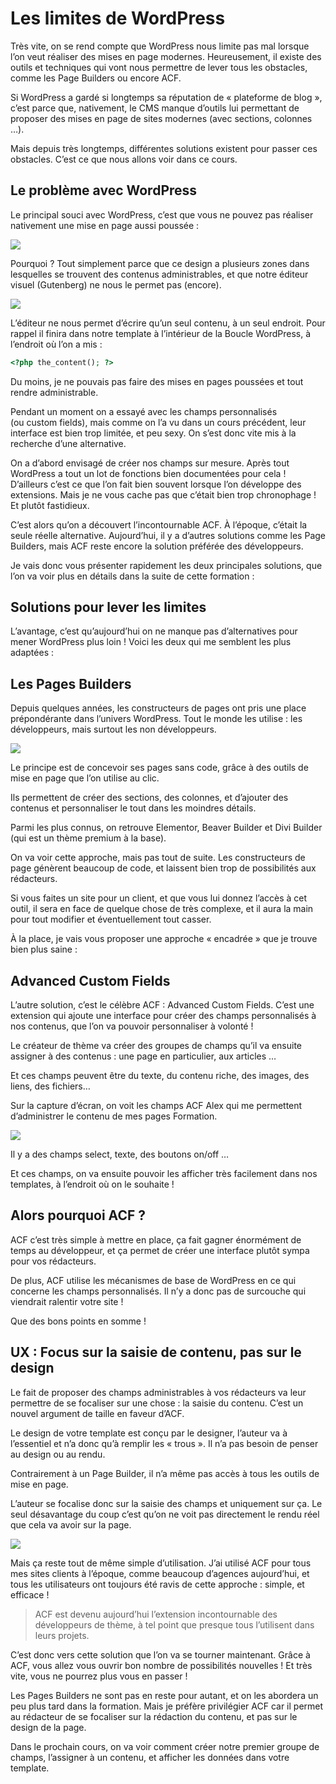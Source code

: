# Les limites de WordPress

Très vite, on se rend compte que WordPress nous limite pas mal lorsque l’on veut réaliser des mises en page modernes. Heureusement, il existe des outils et techniques qui vont nous permettre de lever tous les obstacles, comme les Page Builders ou encore ACF.

Si WordPress a gardé si longtemps sa réputation de « plateforme de blog », c’est parce que, nativement, le CMS manque d’outils lui permettant de proposer des mises en page de sites modernes (avec sections, colonnes …).

Mais depuis très longtemps, différentes solutions existent pour passer ces obstacles. C’est ce que nous allons voir dans ce cours.

## Le problème avec WordPress

Le principal souci avec WordPress, c’est que vous ne pouvez pas réaliser nativement une mise en page aussi poussée :

![](https://capitainewp.io/wp-content/uploads/2019/02/black-rhino-1600x1204.jpg.webp)

Pourquoi ? Tout simplement parce que ce design a plusieurs zones dans lesquelles se trouvent des contenus administrables, et que notre éditeur visuel (Gutenberg) ne nous le permet pas (encore).

![](https://capitainewp.io/wp-content/uploads/2018/04/article-gutenberg-1600x1076.jpg)

L’éditeur ne nous permet d’écrire qu’un seul contenu, à un seul endroit. Pour rappel il finira dans notre template à l’intérieur de la Boucle WordPress, à l’endroit où l’on a mis :

```php
<?php the_content(); ?>
```

Du moins, je ne pouvais pas faire des mises en pages poussées et tout rendre administrable.

Pendant un moment on a essayé avec les champs personnalisés (ou custom fields), mais comme on l’a vu dans un cours précédent, leur interface est bien trop limitée, et peu sexy. On s’est donc vite mis à la recherche d’une alternative.

On a d’abord envisagé de créer nos champs sur mesure. Après tout WordPress a tout un lot de fonctions bien documentées pour cela ! D’ailleurs c’est ce que l’on fait bien souvent lorsque l’on développe des extensions. Mais je ne vous cache pas que c’était bien trop chronophage ! Et plutôt fastidieux.

C’est alors qu’on a découvert l’incontournable ACF. À l’époque, c’était la seule réelle alternative. Aujourd’hui, il y a d’autres solutions comme les Page Builders, mais ACF reste encore la solution préférée des développeurs.

Je vais donc vous présenter rapidement les deux principales solutions, que l’on va voir plus en détails dans la suite de cette formation :

## Solutions pour lever les limites

L’avantage, c’est qu’aujourd’hui on ne manque pas d’alternatives pour mener WordPress plus loin ! Voici les deux qui me semblent les plus adaptées :

## Les Pages Builders

Depuis quelques années, les constructeurs de pages ont pris une place prépondérante dans l’univers WordPress. Tout le monde les utilise : les développeurs, mais surtout les non développeurs.

![](https://capitainewp.io/wp-content/uploads/2019/02/elementor-1600x893.jpg.webp)

Le principe est de concevoir ses pages sans code, grâce à des outils de mise en page que l’on utilise au clic.

Ils permettent de créer des sections, des colonnes, et d’ajouter des contenus et personnaliser le tout dans les moindres détails.

Parmi les plus connus, on retrouve Elementor, Beaver Builder et Divi Builder (qui est un thème premium à la base).

On va voir cette approche, mais pas tout de suite. Les constructeurs de page génèrent beaucoup de code, et laissent bien trop de possibilités aux rédacteurs.

Si vous faites un site pour un client, et que vous lui donnez l’accès à cet outil, il sera en face de quelque chose de très complexe, et il aura la main pour tout modifier et éventuellement tout casser.

À la place, je vais vous proposer une approche « encadrée » que je trouve bien plus saine :

## Advanced Custom Fields

L’autre solution, c’est le célèbre ACF : Advanced Custom Fields. C’est une extension qui ajoute une interface pour créer des champs personnalisés à nos contenus, que l’on va pouvoir personnaliser à volonté !

Le créateur de thème va créer des groupes de champs qu’il va ensuite assigner à des contenus : une page en particulier, aux articles …

Et ces champs peuvent être du texte, du contenu riche, des images, des liens, des fichiers…

Sur la capture d’écran, on voit les champs ACF Alex qui me permettent d’administrer le contenu de mes pages Formation.

![](https://capitainewp.io/wp-content/uploads/2019/02/champs-acf-1600x551.jpg.webp)

Il y a des champs select, texte, des boutons on/off …

Et ces champs, on va ensuite pouvoir les afficher très facilement dans nos templates, à l’endroit où on le souhaite !

## Alors pourquoi ACF ?

ACF c’est très simple à mettre en place, ça fait gagner énormément de temps au développeur, et ça permet de créer une interface plutôt sympa pour vos rédacteurs.

De plus, ACF utilise les mécanismes de base de WordPress en ce qui concerne les champs personnalisés. Il n’y a donc pas de surcouche qui viendrait ralentir votre site !

Que des bons points en somme !

## UX : Focus sur la saisie de contenu, pas sur le design

Le fait de proposer des champs administrables à vos rédacteurs va leur permettre de se focaliser sur une chose : la saisie du contenu. C’est un nouvel argument de taille en faveur d’ACF.

Le design de votre template est conçu par le designer, l’auteur va à l’essentiel et n’a donc qu’à remplir les « trous ». Il n’a pas besoin de penser au design ou au rendu.

Contrairement à un Page Builder, il n’a même pas accès à tous les outils de mise en page.

L’auteur se focalise donc sur la saisie des champs et uniquement sur ça. Le seul désavantage du coup c’est qu’on ne voit pas directement le rendu réel que cela va avoir sur la page.

![](https://capitainewp.io/wp-content/uploads/2019/02/acf-rendu-1600x759.jpg.webp)

Mais ça reste tout de même simple d’utilisation. J’ai utilisé ACF pour tous mes sites clients à l’époque, comme beaucoup d’agences aujourd’hui, et tous les utilisateurs ont toujours été ravis de cette approche : simple, et efficace !

> ACF est devenu aujourd’hui l’extension incontournable des développeurs de thème, à tel point que presque tous l’utilisent dans leurs projets.

C’est donc vers cette solution que l’on va se tourner maintenant. Grâce à ACF, vous allez vous ouvrir bon nombre de possibilités nouvelles ! Et très vite, vous ne pourrez plus vous en passer !

Les Pages Builders ne sont pas en reste pour autant, et on les abordera un peu plus tard dans la formation. Mais je préfère privilégier ACF car il permet au rédacteur de se focaliser sur la rédaction du contenu, et pas sur le design de la page.

Dans le prochain cours, on va voir comment créer notre premier groupe de champs, l’assigner à un contenu, et afficher les données dans votre template.
